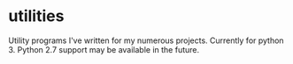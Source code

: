 # utilities
Utility programs I've written for my numerous projects. Currently for python 3. Python 2.7 support may be available in the future.
